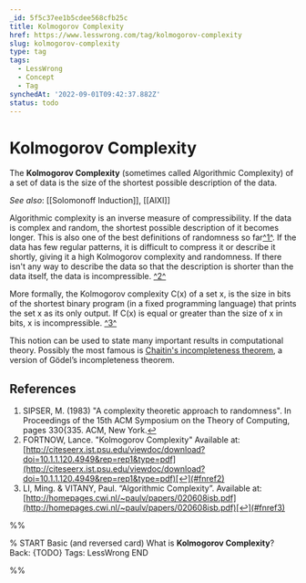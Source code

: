 ```yaml
---
_id: 5f5c37ee1b5cdee568cfb25c
title: Kolmogorov Complexity
href: https://www.lesswrong.com/tag/kolmogorov-complexity
slug: kolmogorov-complexity
type: tag
tags:
  - LessWrong
  - Concept
  - Tag
synchedAt: '2022-09-01T09:42:37.882Z'
status: todo
---
```


# Kolmogorov Complexity

The **Kolmogorov Complexity** (sometimes called Algorithmic Complexity) of a set of data is the size of the shortest possible description of the data.

*See also*: [[Solomonoff Induction]], [[AIXI]]

Algorithmic complexity is an inverse measure of compressibility. If the data is complex and random, the shortest possible description of it becomes longer. This is also one of the best definitions of randomness so far[^1^](#fn1). If the data has few regular patterns, it is difficult to compress it or describe it shortly, giving it a high Kolmogorov complexity and randomness. If there isn't any way to describe the data so that the description is shorter than the data itself, the data is incompressible. [^2^](#fn2)

More formally, the Kolmogorov complexity C(x) of a set x, is the size in bits of the shortest binary program (in a fixed programming language) that prints the set x as its only output. If C(x) is equal or greater than the size of x in bits, x is incompressible. [^3^](#fn3)

This notion can be used to state many important results in computational theory. Possibly the most famous is [Chaitin's incompleteness theorem](http://en.wikipedia.org/wiki/Kolmogorov_complexity#Chaitin.27s_incompleteness_theorem), a version of Gödel’s incompleteness theorem.

## References

1. SIPSER, M. (1983) "A complexity theoretic approach to randomness". In Proceedings of the 15th ACM Symposium on the Theory of Computing, pages 330{335. ACM, New York.[↩](#fnref1)
2. FORTNOW, Lance. "Kolmogorov Complexity" Available at: [http://citeseerx.ist.psu.edu/viewdoc/download?doi=10.1.1.120.4949&rep=rep1&type=pdf](http://citeseerx.ist.psu.edu/viewdoc/download?doi=10.1.1.120.4949&rep=rep1&type=pdf)[↩](#fnref2)
3. LI, Ming. & VITANY, Paul. “Algorithmic Complexity”. Available at: [http://homepages.cwi.nl/~paulv/papers/020608isb.pdf](http://homepages.cwi.nl/~paulv/papers/020608isb.pdf)[↩](#fnref3)


%%

% START
Basic (and reversed card)
What is **Kolmogorov Complexity**?
Back: {TODO}
Tags: LessWrong
END

%%
	
